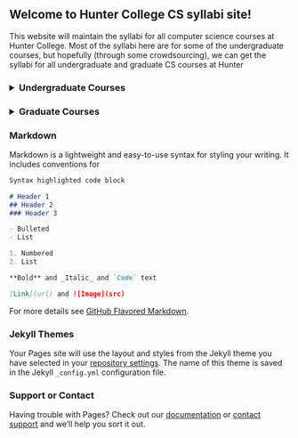 ## Welcome to Hunter College CS syllabi site!

This website will maintain the syllabi for all computer science courses at Hunter College. Most of the syllabi here are for some of the undergraduate courses, but hopefully (through some crowdsourcing), we can get the syllabi for all undergraduate and graduate CS courses at Hunter

<h3>
  <details>
  <summary>Undergraduate Courses</summary>
    <ul>
      <details>
        <summary>CSCI 127: Introduction to Computer Science</summary>
          <details>
            <summary>Spring 2020</summary>
          </details>
      </details>
      <li>CSCI 135: Software Analysis & Design I</li>
      <li>CSCI 150: Discrete Structures</li>
      <li>CSCI 160: Computer Architecture I</li>
      <li>CSCI 235: Software Analysis & Design II</li>
      <li>CSCI 260: Computer Architecture II</li>
      <li>CSCI 265: Computer Theory I</li>
      <li>CSCI 335: Software Analysis & Design III</li>
      <li>CSCI 340: Operating Systems</li>
      <li>CSCI 365: Computer Architecture III</li>
      <li>CSCI 350: Artificial Intelligence</li>
      <li>CSCI 353: Machine Learning</li>
    </ul>
  </details>
</h3>

<h3>
  <details>
  <summary>Graduate Courses</summary>
  <br>
  This is how you dropdown.
  </details>
</h3>

### Markdown

Markdown is a lightweight and easy-to-use syntax for styling your writing. It includes conventions for

```markdown
Syntax highlighted code block

# Header 1
## Header 2
### Header 3

- Bulleted
- List

1. Numbered
2. List

**Bold** and _Italic_ and `Code` text

[Link](url) and ![Image](src)
```

For more details see [GitHub Flavored Markdown](https://guides.github.com/features/mastering-markdown/).

### Jekyll Themes

Your Pages site will use the layout and styles from the Jekyll theme you have selected in your [repository settings](https://github.com/RichAguil/HunterCS_CourseSyllabi/settings). The name of this theme is saved in the Jekyll `_config.yml` configuration file.

### Support or Contact

Having trouble with Pages? Check out our [documentation](https://help.github.com/categories/github-pages-basics/) or [contact support](https://github.com/contact) and we’ll help you sort it out.
